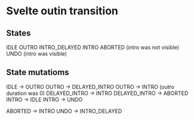 # Svelte outin transition

## States

IDLE
OUTRO
INTRO_DELAYED
INTRO
ABORTED (intro was not visible)
UNDO (intro was visible)

## State mutatioms

IDLE -> OUTRO
OUTRO -> DELAYED_INTRO
OUTRO -> INTRO (outro duration was 0)
DELAYED_INTRO -> INTRO
DELAYED_INTRO -> ABORTED
INTRO -> IDLE
INTRO -> UNDO

ABORTED -> INTRO
UNDO -> INTRO_DELAYED
